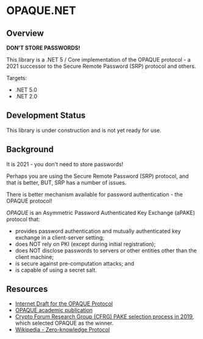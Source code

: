 # OPAQUE.NET

## Overview

**DON'T STORE PASSWORDS!**

This library is a .NET 5 / Core implementation of the OPAQUE protocol - a 2021 successor to the Secure Remote Password (SRP) protocol and others.

Targets:

- .NET 5.0
- .NET 2.0

## Development Status

This library is under construction and is not yet ready for use.

## Background

It is 2021 - you don't need to store passwords!

Perhaps you are using the Secure Remote Password (SRP) protocol, and that is better, BUT, SRP has a number of issues.

There is better mechanism available for password authentication - the OPAQUE protocol!


*OPAQUE* is an Asymmetric Password Authenticated Key Exchange (aPAKE) protocol that:

- provides password authentication and mutually authenticated key exchange in a client-server setting;
- does NOT rely on PKI (except during initial registration);
- does NOT disclose passwords to servers or other entities other than the client machine;
- is secure against pre-computation attacks; and
- is capable of using a secret salt.

## Resources

- [Internet Draft for the OPAQUE Protocol](https://cfrg.github.io/draft-irtf-cfrg-opaque/draft-irtf-cfrg-opaque.html)
- [OPAQUE academic publication](https://eprint.iacr.org/2018/163.pdf)
- [Crypto Forum Research Group
 (CFRG) PAKE selection process in 2019](https://github.com/cfrg/pake-selection), which selected OPAQUE as the winner.
- [Wikipedia - Zero-knowledge Protocol](https://en.wikipedia.org/wiki/Zero-knowledge_proof)
